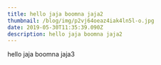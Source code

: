 ```yaml
---
title: hello jaja boomna jaja2
thumbnail: /blog/img/p2vj64oeaz4iak4ln5l-o.jpg
date: 2019-05-30T11:35:39.090Z
description: hello jaja boomna jaja2
---
```

hello jaja boomna jaja3

